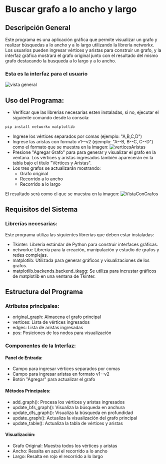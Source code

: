# Buscar grafo a lo ancho y largo
## Descripción General
Este programa es una aplicación gráfica que permite visualizar un grafo y realizar búsquedas a lo ancho y a lo largo utilizando la librería networkx. Los usuarios pueden ingresar vértices y aristas para construir un grafo, y la interfaz gráfica mostrará el grafo original junto con el resultado del mismo grafo destacando la busqueda a lo largo y a lo ancho.
### Esta es la interfaz para el usuario
![vista general](https://github.com/user-attachments/assets/0359e0a4-adfa-4296-8a94-e590af1d4eb5)

## Uso del Programa:
- Verificar que las librerias necesarias esten instaladas, si no, ejecutar el siguiente comando desde la consola:
```bash
pip install networkx matplotlib
```
- Ingrese los vértices separados por comas (ejemplo: "A,B,C,D")
- Ingrese las aristas con formato v1--v2 (ejemplo: "A--B, B--C, C--D") como el formato que se muestra en la imagen:
  ![verticesAristas](https://github.com/user-attachments/assets/2e0a1b7c-3e44-4295-aab2-beda2b8c3574)
- Presione "Agregar Grafo" para  para generar y visualizar el grafo en la ventana. Los vértices y aristas ingresados también aparecerán en la tabla bajo el título "Vértices y Aristas".
- Los tres grafos se actualizarán mostrando:
    - Grafo original
    - Recorrido a lo ancho
    - Recorrido a lo largo
   
El resultado será como el que se muestra en la imagen:
  ![VistaConGrafos](https://github.com/user-attachments/assets/e07cd093-1627-4d4d-a8b1-0b51441e5fe5)

## Requisitos del Sistema
### Librerías necesarias:
Este programa utiliza las siguientes librerías que deben estar instaladas:

- Tkinter: Librería estándar de Python para construir interfaces gráficas.
- networkx: Librería para la creación, manipulación y estudio de grafos y redes complejas.
- matplotlib: Utilizada para generar gráficos y visualizaciones de los grafos.
- matplotlib.backends.backend_tkagg: Se utiliza para incrustar gráficos de matplotlib en una ventana de Tkinter.

## Estructura del Programa
### Atributos principales:
- original_graph: Almacena el grafo principal
- vertices: Lista de vértices ingresados
- edges: Lista de aristas ingresadas
- pos: Posiciones de los nodos para visualización

### Componentes de la Interfaz:

#### Panel de Entrada:
- Campo para ingresar vértices separados por comas
- Campo para ingresar aristas en formato v1--v2
- Botón "Agregar" para actualizar el grafo

#### Métodos Principales:
- add_graph(): Procesa los vértices y aristas ingresados
- update_bfs_graph(): Visualiza la búsqueda en anchura
- update_dfs_graph(): Visualiza la búsqueda en profundidad
- update_graph(): Actualiza la visualización del grafo principal
- update_table(): Actualiza la tabla de vértices y aristas

#### Visualización:
- Grafo Original: Muestra todos los vértices y aristas
- Ancho: Resalta en azul el recorrido a lo ancho
- Largo: Resalta en rojo el recorrido a lo largo
